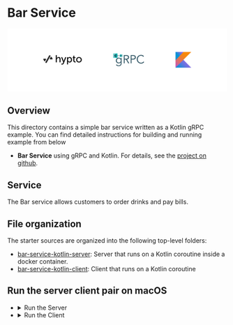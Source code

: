 # Bar Service

![](logo/hypto_grpc_kotlin.png)

## Overview

This directory contains a simple bar service written as a Kotlin gRPC example.
You can find detailed instructions for building and running example from below

- **Bar Service** using gRPC and Kotlin. For details, see the [project on github](https://gitlab.com/hwslabs/grpc-kotlin-starter).

## Service

The Bar service allows customers to order drinks and pay bills.

## File organization

The starter sources are organized into the following top-level folders:

- [bar-service-kotlin-server](bar-service-kotlin-server): Server that runs on a Kotlin coroutine inside a docker container.
- [bar-service-kotlin-client](bar-service-kotlin-client): Client that runs on a Kotlin coroutine

## Run the server client pair on macOS

- <details>
  <summary>Run the Server</summary>

  Follow the README in [bar-service-kotlin-server](bar-service-kotlin-server) to run the server

- <details>
  <summary>Run the Client</summary>

  Follow the README in [bar-service-kotlin-client](bar-service-kotlin-client) to run the client

[grpc.io Kotlin/JVM]: https://grpc.io/docs/languages/kotlin/
[Quick start]: https://grpc.io/docs/languages/kotlin/quickstart/
[Basics tutorial]: https://grpc.io/docs/languages/kotlin/basics/
[protos]: protos
[stub]: stub